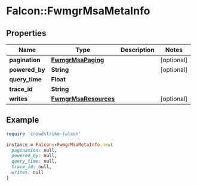 # Falcon::FwmgrMsaMetaInfo

## Properties

| Name | Type | Description | Notes |
| ---- | ---- | ----------- | ----- |
| **pagination** | [**FwmgrMsaPaging**](FwmgrMsaPaging.md) |  | [optional] |
| **powered_by** | **String** |  | [optional] |
| **query_time** | **Float** |  |  |
| **trace_id** | **String** |  |  |
| **writes** | [**FwmgrMsaResources**](FwmgrMsaResources.md) |  | [optional] |

## Example

```ruby
require 'crowdstrike-falcon'

instance = Falcon::FwmgrMsaMetaInfo.new(
  pagination: null,
  powered_by: null,
  query_time: null,
  trace_id: null,
  writes: null
)
```

